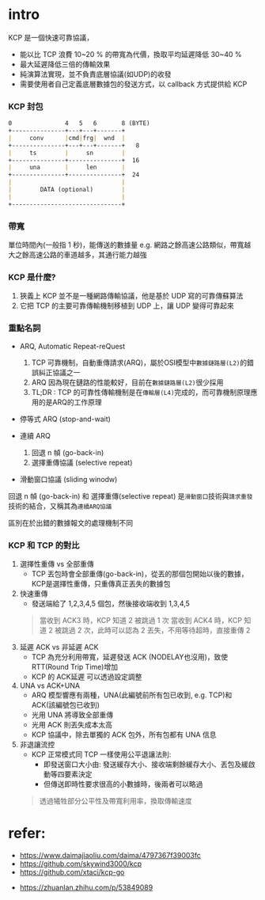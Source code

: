 # intro
KCP 是一個快速可靠協議，
- 能以比 TCP 浪費 10~20 % 的帶寬為代價，換取平均延遲降低 30~40 %
- 最大延遲降低三倍的傳輸效果
- 純演算法實現，並不負責底層協議(如UDP)的收發
- 需要使用者自己定義底層數據包的發送方式，以 callback 方式提供給 KCP

### KCP 封包
```md
0               4   5   6       8 (BYTE)
+---------------+---+---+-------+
|     conv      |cmd|frg|  wnd  |
+---------------+---+---+-------+   8
|     ts        |     sn        |
+---------------+---------------+  16
|     una       |     len       |
+---------------+---------------+  24
|                               |
|        DATA (optional)        |
|                               |
+-------------------------------+
```

### 帶寬
單位時間內(一般指 1 秒)，能傳送的數據量
e.g. 網路之餘高速公路類似，帶寬越大之餘高速公路的車道越多，其通行能力越強

### KCP 是什麼?
1. 狹義上 KCP 並不是一種網路傳輸協議，他是基於 UDP 寫的可靠傳蘇算法
2. 它把 TCP 的主要可靠傳輸機制移植到 UDP 上，讓 UDP 變得可靠起來

### 重點名詞
- ARQ, Automatic Repeat-reQuest
	1. TCP 可靠機制，自動重傳請求(ARQ)，屬於OSI模型中`數據鏈路層(L2)`的錯誤糾正協議之一
	2. ARQ 因為現在鏈路的性能較好，目前在`數據鏈路層(L2)`很少採用
	3. TL;DR : TCP 的可靠性傳輸機制是在`傳輸層(L4)`完成的，而可靠機制原理應用的是ARQ的工作原理

- 停等式 ARQ (stop-and-wait)

- 連續 ARQ
	1. 回退 n 幀 (go-back-in)
	2. 選擇重傳協議 (selective repeat)

- 滑動窗口協議 (sliding winodw)

回退 n 幀 (go-back-in) 和 選擇重傳(selective repeat) 是`滑動窗口`技術與`請求重發`技術的結合，又稱其為`連續ARQ協議`

區別在於出錯的數據報文的處理機制不同

### KCP 和 TCP 的對比
1. 選擇性重傳 vs 全部重傳
	- TCP 丟包時會全部重傳(go-back-in)，從丟的那個包開始以後的數據，KCP是選擇性重傳，只重傳真正丟失的數據包
2. 快速重傳
	- 發送端給了 1,2,3,4,5 個包，然後接收端收到 1,3,4,5
	> 當收到 ACK3 時，KCP 知道 2 被跳過 1 次
	> 當收到 ACK4 時，KCP 知道 2 被跳過 2 次，此時可以認為 2 丟失，不用等待超時，直接重傳 2
3. 延遲 ACK vs 非延遲 ACK
	<!-- Round Trip Time 封包來回時間 -->
	- TCP 為充分利用帶寬，延遲發送 ACK (NODELAY也沒用)，致使RTT(Round Trip Time)增加
	- KCP 的 ACK延遲 可以透過設定調整
4. UNA vs ACK+UNA
	- ARQ 模型響應有兩種，UNA(此編號前所有包已收到, e.g. TCP)和 ACK(該編號包已收到)
	- 光用 UNA 將導致全部重傳
	- 光用 ACK 則丟失成本太高
	- KCP 協議中，除去單獨的 ACK 包外，所有包都有 UNA 信息
5. 非退讓流控
	- KCP 正常模式同 TCP 一樣使用公平退讓法則:
		- 即發送窗口大小由: 發送緩存大小、接收端剩餘緩存大小、丟包及緩啟動等四要素決定
		- 但傳送即時性要求很高的小數據時，後兩者可以略過
	> 透過犧牲部分公平性及帶寬利用率，換取傳輸速度


# refer:
- https://www.daimajiaoliu.com/daima/4797367f39003fc
- https://github.com/skywind3000/kcp
- https://github.com/xtaci/kcp-go
<!-- extend refer kcptun -->
- https://zhuanlan.zhihu.com/p/53849089
